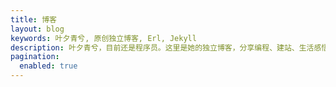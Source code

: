 ```yaml
---
title: 博客
layout: blog
keywords: 叶夕青兮, 原创独立博客, Erl, Jekyll
description: 叶夕青兮，目前还是程序员。这里是她的独立博客，分享编程、建站、生活感悟、读书随笔等。
pagination:
  enabled: true
---
```


